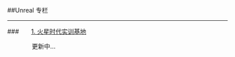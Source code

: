 ##Unreal 专栏

---

###&emsp;&emsp;[1. 火星时代实训基地](http://edu.hxsd.com/topic/2016/2016u3d/)


&emsp;&emsp;&emsp;&emsp;更新中...